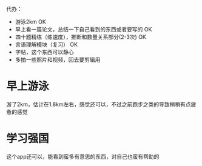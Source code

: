 代办：
+ 游泳2km  OK
+ 早上看一篇论文，总结一下自己看到的东西或者要写的  OK
+ 四十题精练（练速度），推断和数量关系部分(2-3次)  OK
+ 言语理解模块（复习）  OK
+ 字帖，这个东西可以静心
+ 多拍一些照片和视频，回去要剪辑用


# 早上游泳
游了2km，估计在1.8km左右，感觉还可以，不过之前跑步之类的导致稍稍有点疲惫的感觉

# 学习强国
这个app还可以，能看到蛮多有意思的东西，对自己也蛮有帮助的